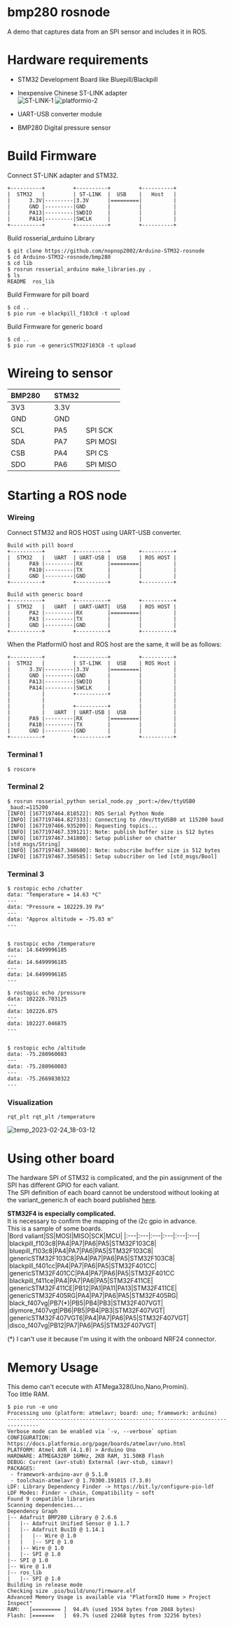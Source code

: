 # bmp280 rosnode
A demo that captures data from an SPI sensor and includes it in ROS.   



# Hardware requirements
- STM32 Development Board like Bluepill/Blackpill  

- Inexpensive Chinese ST-LINK adapter   
![ST-LINK-1](https://user-images.githubusercontent.com/6020549/221065783-33508ebe-2454-4033-92f8-34c00fe0eb80.JPG)
![platformio-2](https://user-images.githubusercontent.com/6020549/221065793-a32da243-946a-4cf4-9655-1347a229d6eb.JPG)

- UART-USB converter module   

- BMP280 Digital pressure sensor   


# Build Firmware
Connect ST-LINK adapter and STM32.
```
+----------+         +----------+         +----------+
|  STM32   |         | ST-LINK  |  USB    |   Host   |
|      3.3V|---------|3.3V      |=========|          |
|      GND |---------|GND       |         |          |
|      PA13|---------|SWDIO     |         |          |
|      PA14|---------|SWCLK     |         |          |
+----------+         +----------+         +----------+
```

Build rosserial_arduino Library
```
$ git clone https://github.com/nopnop2002/Arduino-STM32-rosnode
$ cd Arduino-STM32-rosnode/bmp280
$ cd lib
$ rosrun rosserial_arduino make_libraries.py .
$ ls
README  ros_lib
```


Build Firmware for pill board
```
$ cd ..
$ pio run -e blackpill_f103c8 -t upload
```

Build Firmware for generic board
```
$ cd ..
$ pio run -e genericSTM32F103C8 -t upload
```


# Wireing to sensor
|BMP280||STM32||
|:---|:---|:---|:---|
|3V3||3.3V||
|GND||GND||
|SCL||PA5|SPI SCK|
|SDA||PA7|SPI MOSI|
|CSB||PA4|SPI CS|
|SDO||PA6|SPI MISO|


# Starting a ROS node

### Wireing
Connect STM32 and ROS HOST using UART-USB converter.

```
Build with pill board
+----------+         +----------+         +----------+
|  STM32   |   UART  | UART-USB |  USB    | ROS HOST |
|      PA9 |---------|RX        |=========|          |
|      PA10|---------|TX        |         |          |
|      GND |---------|GND       |         |          |
+----------+         +----------+         +----------+

Build with generic board
+----------+         +----------+         +----------+
|  STM32   |   UART  | UART-UART|  USB    | ROS HOST |
|      PA2 |---------|RX        |=========|          |
|      PA3 |---------|TX        |         |          |
|      GND |---------|GND       |         |          |
+----------+         +----------+         +----------+
```

When the PlatformIO host and ROS host are the same, it will be as follows:
```
+----------+         +----------+         +----------+
|  STM32   |         | ST-LINK  |  USB    | ROS Host |
|      3.3V|---------|3.3V      |=========|          |
|      GND |---------|GND       |         |          |
|      PA13|---------|SWDIO     |         |          |
|      PA14|---------|SWCLK     |         |          |
|          |         +----------+         |          |
|          |                              |          |
|          |         +----------+         |          |
|          |   UART  | UART-USB |  USB    |          |
|      PA9 |---------|RX        |=========|          |
|      PA10|---------|TX        |         |          |
|      GND |---------|GND       |         |          |
+----------+         +----------+         +----------+
```

### Terminal 1
```
$ roscore
```

### Terminal 2
```
$ rosrun rosserial_python serial_node.py _port:=/dev/ttyUSB0 _baud:=115200
[INFO] [1677197464.818522]: ROS Serial Python Node
[INFO] [1677197464.827333]: Connecting to /dev/ttyUSB0 at 115200 baud
[INFO] [1677197466.935209]: Requesting topics...
[INFO] [1677197467.339121]: Note: publish buffer size is 512 bytes
[INFO] [1677197467.341800]: Setup publisher on chatter [std_msgs/String]
[INFO] [1677197467.348600]: Note: subscribe buffer size is 512 bytes
[INFO] [1677197467.350585]: Setup subscriber on led [std_msgs/Bool]
```

### Terminal 3
```
$ rostopic echo /chatter
data: "Temperature = 14.63 *C"
---
data: "Pressure = 102229.39 Pa"
---
data: "Approx altitude = -75.03 m"
---


$ rostopic echo /temperature
data: 14.6499996185
---
data: 14.6499996185
---
data: 14.6499996185
---

$ rostopic echo /pressure
data: 102226.703125
---
data: 102226.875
---
data: 102227.046875
---


$ rostopic echo /altitude
data: -75.280960083
---
data: -75.280960083
---
data: -75.2669830322
---
```

### Visualization
```
rqt_plt rqt_plt /temperature
```

![temp_2023-02-24_18-03-12](https://user-images.githubusercontent.com/6020549/221138164-22929878-2e08-4728-8d91-b9552490e441.png)


# Using other board
The hardware SPI of STM32 is complicated, and the pin assignment of the SPI has different GPIO for each valiant.   
The SPI definition of each board cannot be understood without looking at the variant_generic.h of each board published [here](https://github.com/stm32duino/Arduino_Core_STM32/tree/main/variants).   

__STM32F4 is especially complicated.__   
It is necessary to confirm the mapping of the i2c gpio in advance.   
This is a sample of some boards.   
|Bord valiant|SS|MOSI|MISO|SCK|MCU|
|:---|:---|:---|:---|:---|:---|
|blackpill_f103c8|PA4|PA7|PA6|PA5|STM32F103C8|
|bluepill_f103c8|PA4|PA7|PA6|PA5|STM32F103C8|
|genericSTM32F103C8|PA4|PA7|PA6|PA5|STM32F103C8|
|blackpill_f401cc|PA4|PA7|PA6|PA5|STM32F401CC|
|genericSTM32F401CC|PA4|PA7|PA6|PA5|STM32F401CC
|blackpill_f411ce|PA4|PA7|PA6|PA5|STM32F411CE|
|genericSTM32F411CE|PB12|PA1|PA11|PA13|STM32F411CE|
|genericSTM32F405RG|PA4|PA7|PA6|PA5|STM32F405RG|
|black_f407vg|PB7(*)|PB5|PB4|PB3|STM32F407VGT|
|diymore_f407vgt|PB6|PB5|PB4|PB3|STM32F407VGT|
|genericSTM32F407VGT6|PA4|PA7|PA6|PA5|STM32F407VGT|
|disco_f407vg|PB12|PA7|PA6|PA5|STM32F407VGT|

(*) I can't use it because I'm using it with the onboard NRF24 connector.   

# Memory Usage
This demo can't ececute with ATMega328(Uno,Nano,Promini).   
Too little RAM.
```
$ pio run -e uno
Processing uno (platform: atmelavr; board: uno; framework: arduino)
--------------------------------------------------------------------------------
Verbose mode can be enabled via `-v, --verbose` option
CONFIGURATION: https://docs.platformio.org/page/boards/atmelavr/uno.html
PLATFORM: Atmel AVR (4.1.0) > Arduino Uno
HARDWARE: ATMEGA328P 16MHz, 2KB RAM, 31.50KB Flash
DEBUG: Current (avr-stub) External (avr-stub, simavr)
PACKAGES:
 - framework-arduino-avr @ 5.1.0
 - toolchain-atmelavr @ 1.70300.191015 (7.3.0)
LDF: Library Dependency Finder -> https://bit.ly/configure-pio-ldf
LDF Modes: Finder ~ chain, Compatibility ~ soft
Found 9 compatible libraries
Scanning dependencies...
Dependency Graph
|-- Adafruit BMP280 Library @ 2.6.6
|   |-- Adafruit Unified Sensor @ 1.1.7
|   |-- Adafruit BusIO @ 1.14.1
|   |   |-- Wire @ 1.0
|   |   |-- SPI @ 1.0
|   |-- Wire @ 1.0
|   |-- SPI @ 1.0
|-- SPI @ 1.0
|-- Wire @ 1.0
|-- ros_lib
|   |-- SPI @ 1.0
Building in release mode
Checking size .pio/build/uno/firmware.elf
Advanced Memory Usage is available via "PlatformIO Home > Project Inspect"
RAM:   [========= ]  94.4% (used 1934 bytes from 2048 bytes)
Flash: [=======   ]  69.7% (used 22468 bytes from 32256 bytes)
```
